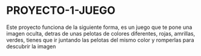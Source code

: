 # PROYECTO-1-JUEGO
Este proyecto funciona de la siguiente forma, es un juego que te pone una imagen oculta, detras de unas pelotas de colores
diferentes, rojas, amrillas, verdes, tienes que ir juntando las pelotas del mismo color y romperlas para descubrir la imagen

